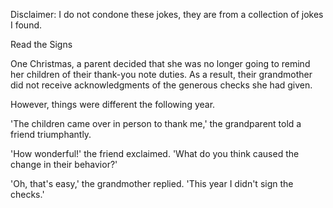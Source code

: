 Disclaimer: I do not condone these jokes, they are from a collection of jokes I found.

Read the Signs

One Christmas, a parent decided that she was no longer going to remind her children of their thank-you note duties. As a result, their grandmother did not receive acknowledgments of the generous checks she had given.

However, things were different the following year.

'The children came over in person to thank me,' the grandparent told a friend triumphantly.

'How wonderful!' the friend exclaimed. 'What do you think caused the change in their behavior?'

'Oh, that's easy,' the grandmother replied. 'This year I didn't sign the checks.'

